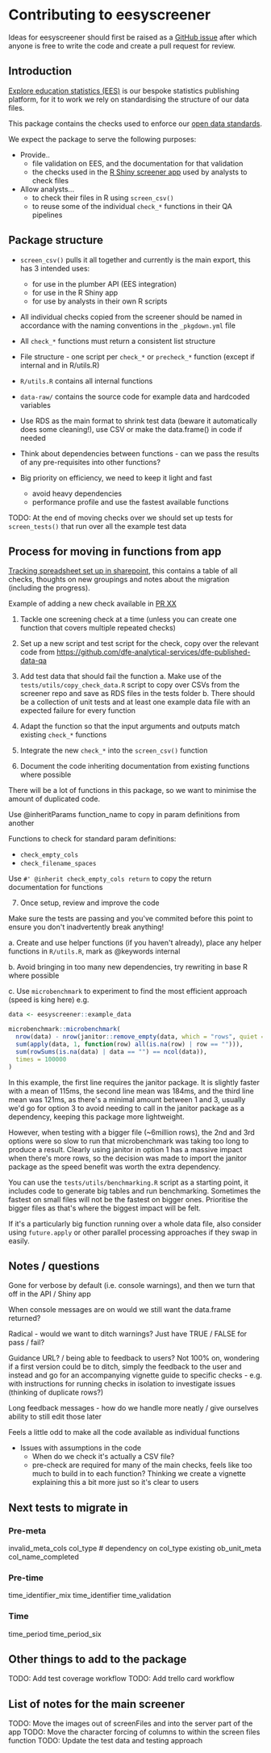# Contributing to eesyscreener

Ideas for eesyscreener should first be raised as a [GitHub issue](https://github.com/dfe-analytical-services/eesyscreener/issues) after which anyone is free to write the code and create a pull request for review. 

## Introduction

[Explore education statistics (EES)](https://explore-education-statistics.service.gov.uk/) is our bespoke statistics publishing platform, for it to work we rely on standardising the structure of our data files.

This package contains the checks used to enforce our [open data standards](https://dfe-analytical-services.github.io/analysts-guide/statistics-production/ud.html).

We expect the package to serve the following purposes:
- Provide..
  - file validation on EES, and the documentation for that validation
  - the checks used in the [R Shiny screener app](https://github.com/dfe-analytical-services/dfe-published-data-qa) used by analysts to check files
- Allow analysts...
  - to check their files in R using `screen_csv()`
  - to reuse some of the individual `check_*` functions in their QA pipelines

## Package structure

- `screen_csv()` pulls it all together and currently is the main export, this has 3 intended uses:
  - for use in the plumber API (EES integration)
  - for use in the R Shiny app
  - for use by analysts in their own R scripts

- All individual checks copied from the screener should be named in accordance with the naming conventions in the `_pkgdown.yml` file
- All `check_*` functions must return a consistent list structure
- File structure - one script per `check_*` or `precheck_*` function (except if internal and in R/utils.R)
- `R/utils.R` contains all internal functions
- `data-raw/` contains the source code for example data and hardcoded variables
- Use RDS as the main format to shrink test data (beware it automatically does some cleaning!), use CSV or make the data.frame() in code if needed
- Think about dependencies between functions - can we pass the results of any pre-requisites into other functions?
- Big priority on efficiency, we need to keep it light and fast
  - avoid heavy dependencies
  - performance profile and use the fastest available functions
  
TODO: At the end of moving checks over we should set up tests for `screen_tests()` that run over all the example test data

## Process for moving in functions from app

[Tracking spreadsheet set up in sharepoint](https://educationgovuk.sharepoint.com/:x:/r/sites/lveesfa00074/Data%20Insights%20and%20Statistics%20Division/Statistics%20Services%20Unit/Explore%20education%20statistics%20platforms/Screening%20tests%20migration%20tracking.xlsx?d=wdc9cf9ce356b47c6a1d1f11aba8bb96d&csf=1&web=1&e=PSIk6I), this contains a table of all checks, thoughts on new groupings and notes about the migration (including the progress).

Example of adding a new check available in [PR XX]()

1. Tackle one screening check at a time (unless you can create one function that covers multiple repeated checks)

2. Set up a new script and test script for the check, copy over the relevant code from https://github.com/dfe-analytical-services/dfe-published-data-qa

3. Add test data that should fail the function
  a. Make use of the `tests/utils/copy_check_data.R` script to copy over CSVs from the screener repo and save as RDS files in the tests folder
  b. There should be a collection of unit tests and at least one example data file with an expected failure for every function

4. Adapt the function so that the input arguments and outputs match existing `check_*` functions

5. Integrate the new `check_*` into the `screen_csv()` function

6. Document the code inheriting documentation from existing functions where possible

There will be a lot of functions in this package, so we want to minimise the amount of duplicated code.

Use @inheritParams function_name to copy in param definitions from another

Functions to check for standard param definitions:
- `check_empty_cols`
- `check_filename_spaces`

Use `#' @inherit check_empty_cols return`  to copy the return documentation for functions

7. Once setup, review and improve the code 

Make sure the tests are passing and you've commited before this point to ensure you don't inadvertently break anything!

a. Create and use helper functions (if you haven't already), place any helper functions in `R/utils.R`, mark as @keywords internal

b. Avoid bringing in too many new dependencies, try rewriting in base R where possible

c. Use `microbenchmark` to experiment to find the most efficient approach (speed is king here) e.g.

``` r
data <- eesyscreener::example_data

microbenchmark::microbenchmark(
  nrow(data) - nrow(janitor::remove_empty(data, which = "rows", quiet = TRUE)),
  sum(apply(data, 1, function(row) all(is.na(row) | row == ""))),
  sum(rowSums(is.na(data) | data == "") == ncol(data)),
  times = 100000
)
```

In this example, the first line requires the janitor package. It is slightly faster with a mean of 115ms, the second line mean was 184ms, and the third line mean was 121ms, as there's a minimal amount between 1 and 3, usually we'd go for option 3 to avoid needing to call in the janitor package as a dependency, keeping this package more lightweight.

However, when testing with a bigger file (~6million rows), the 2nd and 3rd options were so slow to run that microbenchmark was taking too long to produce a result. Clearly using janitor in option 1 has a massive impact when there's more rows, so the decision was made to import the janitor package as the speed benefit was worth the extra dependency.

You can use the `tests/utils/benchmarking.R` script as a starting point, it includes code to generate big tables and run benchmarking. Sometimes the fastest on small files will not be the fastest on bigger ones. Prioritise the bigger files as that's where the biggest impact will be felt.

If it's a particularly big function running over a whole data file, also consider using `future.apply` or other parallel processing approaches if they swap in easily.

## Notes / questions

Gone for verbose by default (i.e. console warnings), and then we turn that off in the API / Shiny app

When console messages are on would we still want the data.frame returned?

Radical - would we want to ditch warnings? Just have TRUE / FALSE for pass / fail?

Guidance URL? / being able to feedback to users? Not 100% on, wondering if a first version could be to ditch, simply the feedback to the user and instead and go for an accompanying vignette guide to specific checks - e.g. with instructions for running checks in isolation to investigate issues (thinking of duplicate rows?)

Long feedback messages - how do we handle more neatly / give ourselves ability to still edit those later

Feels a little odd to make all the code available as individual functions
- Issues with assumptions in the code
  - When do we check it's actually a CSV file?
  - pre-check are required for many of the main checks, feels like too much to build in to each function? Thinking we create a vignette explaining this a bit more just so it's clear to users

## Next tests to migrate in

### Pre-meta
invalid_meta_cols
col_type # dependency on col_type existing
ob_unit_meta
col_name_completed

### Pre-time

time_identifier_mix
time_identifier
time_validation

### Time

time_period
time_period_six


## Other things to add to the package

TODO: Add test coverage workflow
TODO: Add trello card workflow

## List of notes for the main screener

TODO: Move the images out of screenFiles and into the server part of the app
TODO: Move the character forcing of columns to within the screen files function
TODO: Update the test data and testing approach
